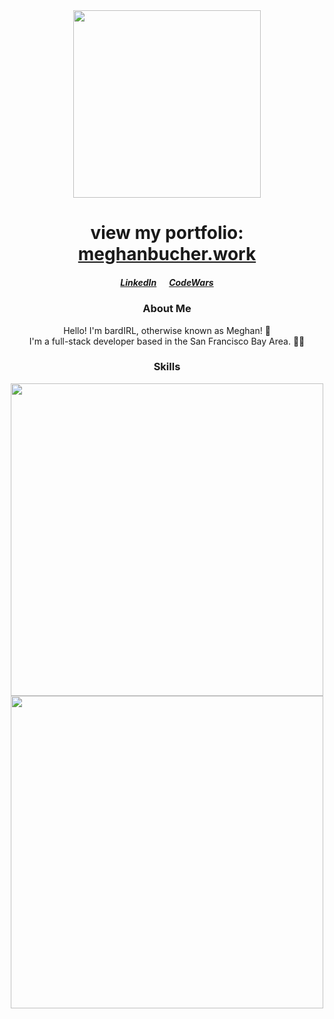 <div id="header" align="center">
    <img align="center" width="300" src="https://media2.giphy.com/media/0FB4a2z6B3ooAUIQXS/giphy.gif?cid=ecf05e477mromhyw8ehbfjnj7gcjynyo8ytr3uf43t6bpznm&rid=giphy.gif&ct=s">
  
  # view my portfolio: <a href="https://meghanbucher.work" target="_blank">meghanbucher.work</a>
  ##### <a href="https://linkedin.com/in/meghanbucher" target="_blank">LinkedIn</a>&nbsp;&nbsp;&nbsp;&nbsp;&nbsp;&nbsp;<a href="https://www.codewars.com/users/bardIRL" target="_blank">CodeWars</a>


### About Me

<p>Hello! I'm bardIRL, otherwise known as Meghan! 👋<br>I'm a full-stack developer based in the San Francisco Bay Area. 👩‍💻</p>


### Skills

<img align="center" width="500" src="https://skills.thijs.gg/icons?i=js,html,css,react,express,nodejs,py,django&theme=dark"><br>
<img align="center" width="500" src="https://skills.thijs.gg/icons?i=mongodb,postgres,heroku,linux,git,github,figma,ps&&theme=dark"  width="400">

</div> 
